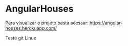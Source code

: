 # AngularHouses

Para visualizar o projeto basta acessar: https://angular-houses.herokuapp.com/

Teste git Linux
